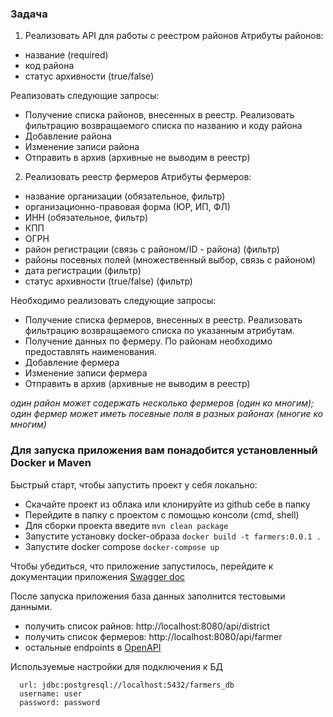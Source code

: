 ### Задача
1. Реализовать API для работы с реестром районов
Атрибуты районов:
* название (required)
* код района
* статус архивности (true/false)

Реализовать следующие запросы:
* Получение списка районов, внесенных в реестр. Реализовать фильтрацию возвращаемого списка по названию и коду района
* Добавление района
* Изменение записи района
* Отправить в архив (архивные не выводим в реестр)

2. Реализовать реестр фермеров
Атрибуты фермеров:
* название организации (обязательное, фильтр)
* организационно-правовая форма (ЮР, ИП, ФЛ)
* ИНН (обязательное, фильтр)
* КПП
* ОГРН
* район регистрации (связь с районом/ID - района) (фильтр)
* районы посевных полей (множественный выбор, связь с районом)
* дата регистрации (фильтр)
* статус архивности (true/false) (фильтр)

Необходимо реализовать следующие запросы:
* Получение списка фермеров, внесенных в реестр. Реализовать фильтрацию возвращаемого списка по указанным атрибутам. 
* Получение данных по фермеру. По районам необходимо предоставлять наименования.
* Добавление фермера 
* Изменение записи фермера
* Отправить в архив (архивные не выводим в реестр)

_один район может содержать несколько фермеров (один ко многим); один фермер может иметь посевные поля в разных районах (многие ко многим)_

### Для запуска приложения вам понадобится установленный Docker и Maven
Быстрый старт, чтобы запустить проект у себя локально:
* Скачайте проект из облака или клонируйте из github себе в папку
* Перейдите в папку с проектом с помощью консоли (cmd, shell)
* Для сборки проекта введите ```mvn clean package```
* Запустите установку docker-образа ```docker build -t farmers:0.0.1 .```
* Запустите docker compose ```docker-compose up```

Чтобы убедиться, что приложение запустилось, перейдите к документации приложения [Swagger doc](http://localhost:8080/doc)

После запуска приложения база данных заполнится тестовыми данными.
* получить список райнов: http://localhost:8080/api/district
* получить список фермеров: http://localhost:8080/api/farmer
* остальные endpoints в [OpenAPI](http://localhost:8080/doc)

Используемые настройки для подключения к БД
```
  url: jdbc:postgresql://localhost:5432/farmers_db
  username: user
  password: password
```

